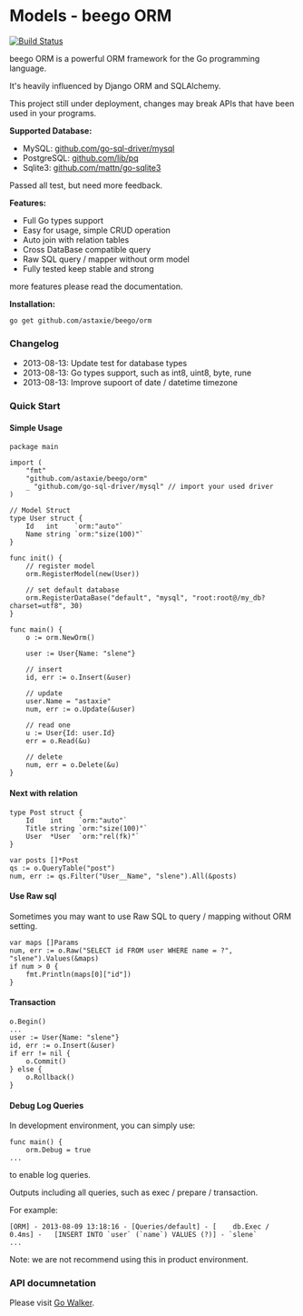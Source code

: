 # Models - beego ORM

[![Build Status](https://drone.io/github.com/astaxie/beego/status.png)](https://drone.io/github.com/astaxie/beego/latest)

beego ORM is a powerful ORM framework for the Go programming language.

It's heavily influenced by Django ORM and SQLAlchemy.

This project still under deployment, changes may break APIs that have been used in your programs.

**Supported Database:**

* MySQL: [github.com/go-sql-driver/mysql](https://github.com/go-sql-driver/mysql)
* PostgreSQL: [github.com/lib/pq](https://github.com/lib/pq)
* Sqlite3: [github.com/mattn/go-sqlite3](https://github.com/mattn/go-sqlite3)

Passed all test, but need more feedback.

**Features:**

* Full Go types support
* Easy for usage, simple CRUD operation
* Auto join with relation tables
* Cross DataBase compatible query
* Raw SQL query / mapper without orm model
* Fully tested keep stable and strong

more features please read the documentation.

**Installation:**

	go get github.com/astaxie/beego/orm

### Changelog

* 2013-08-13: Update test for database types
* 2013-08-13: Go types support, such as int8, uint8, byte, rune
* 2013-08-13: Improve supoort of date / datetime timezone

### Quick Start

#### Simple Usage

	package main

	import (
		"fmt"
		"github.com/astaxie/beego/orm"
		_ "github.com/go-sql-driver/mysql" // import your used driver
	)

	// Model Struct
	type User struct {
		Id   int    `orm:"auto"`
		Name string `orm:"size(100)"`
	}

	func init() {
		// register model
		orm.RegisterModel(new(User))

		// set default database
		orm.RegisterDataBase("default", "mysql", "root:root@/my_db?charset=utf8", 30)
	}

	func main() {
		o := orm.NewOrm()

		user := User{Name: "slene"}

		// insert
		id, err := o.Insert(&user)

		// update
		user.Name = "astaxie"
		num, err := o.Update(&user)

		// read one
		u := User{Id: user.Id}
		err = o.Read(&u)

		// delete
		num, err = o.Delete(&u)	
	}

#### Next with relation

	type Post struct {
		Id    int    `orm:"auto"`
		Title string `orm:"size(100)"`
		User  *User  `orm:"rel(fk)"`
	}

	var posts []*Post
	qs := o.QueryTable("post")
	num, err := qs.Filter("User__Name", "slene").All(&posts)

#### Use Raw sql

Sometimes you may want to use Raw SQL to query / mapping without ORM setting.

	var maps []Params
	num, err := o.Raw("SELECT id FROM user WHERE name = ?", "slene").Values(&maps)
	if num > 0 {
		fmt.Println(maps[0]["id"])
	}

#### Transaction

	o.Begin()
	...
	user := User{Name: "slene"}
	id, err := o.Insert(&user)
	if err != nil {
		o.Commit()
	} else {
		o.Rollback()
	}

#### Debug Log Queries

In development environment, you can simply use:

	func main() {
		orm.Debug = true
	...

to enable log queries.

Outputs including all queries, such as exec / prepare / transaction.

For example:

	[ORM] - 2013-08-09 13:18:16 - [Queries/default] - [    db.Exec /     0.4ms] - 	[INSERT INTO `user` (`name`) VALUES (?)] - `slene`
	...

Note: we are not recommend using this in product environment.

### API documnetation

Please visit [Go Walker](http://gowalker.org/github.com/astaxie/beego/orm).
